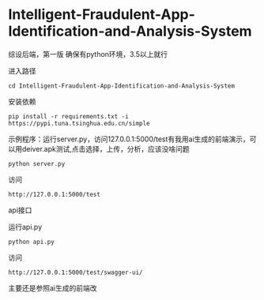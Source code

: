 # Intelligent-Fraudulent-App-Identification-and-Analysis-System
综设后端，第一版
确保有python环境，3.5以上就行

进入路径
```
cd Intelligent-Fraudulent-App-Identification-and-Analysis-System
```
安装依赖
```
pip install -r requirements.txt -i https://pypi.tuna.tsinghua.edu.cn/simple
```
示例程序：运行server.py，访问127.0.0.1:5000/test有我用ai生成的前端演示，可以用deiver.apk测试,点击选择，上传，分析，应该没啥问题
```
python server.py
```
访问
```
http://127.0.0.1:5000/test
```

api接口

运行api.py
```
python api.py
```
访问
```
http://127.0.0.1:5000/test/swagger-ui/
```


主要还是参照ai生成的前端改
